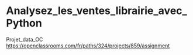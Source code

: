 # Analysez_les_ventes_librairie_avec_Python
Projet_data_OC
https://openclassrooms.com/fr/paths/324/projects/859/assignment
